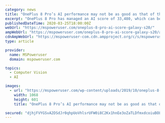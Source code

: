 ```yaml
---
category: news
title: "OnePlus 8 Pro’s AI performance may not be as good as that of the Galaxy S20 and Mi 10 5G"
excerpt: "OnePlus 8 Pro has managed an AI score of 33,480, which can be considered impressive. AI finds its application in many areas including night shooting, object recognition, zooming capabilities, and of course, digital voice assistants. And a smartphone with an impressive AI score means that it’ll be impressive particularly in those areas."
publishedDateTime: 2020-03-25T18:00:00Z
webUrl: "https://mspoweruser.com/oneplus-8-pro-ai-score-galaxy-s20/"
ampWebUrl: "https://mspoweruser.com/oneplus-8-pro-ai-score-galaxy-s20/amp/"
cdnAmpWebUrl: "https://mspoweruser-com.cdn.ampproject.org/c/s/mspoweruser.com/oneplus-8-pro-ai-score-galaxy-s20/amp/"
type: article

provider:
  name: MSPoweruser
  domain: mspoweruser.com

topics:
  - Computer Vision
  - AI

images:
  - url: "https://mspoweruser.com/wp-content/uploads/2019/10/oneplus-8-pro-render-1-1068x601.jpg"
    width: 1068
    height: 601
    title: "OnePlus 8 Pro’s AI performance may not be as good as that of the Galaxy S20 and Mi 10 5G"

secured: "djhjFVYGSvA2DSdJr0qhpUoVhlsrUFW0i8C2Kx1hnEe3oZaTLDfmxdcoiuBOL/1674VqSuj399AKqRctE6hHfiaqniGlUY0VqJn59iQtUd3KF7Fl/Vamvlz3wveg0sCzE6no4+TfZ4VRcDQQHiEnFdq5nrwsUzDJhwHkrHmnZLjfFfGezXt994sdkpBBl7fl2BiTjFACTqYsuLjeasVdKdaL1FFOE3a7vGS3LcRHFWwv/zJGteXCpEqOxQtYVlWrOZOJrHAIetrbpjWCrtialw6OtfYJ8fb9bwU7otkIWRb4tl9M6sGt+eLmAaNA3j+c;PEsgrnsOYOLHKZ6Gdtv/Ow=="
---
```


